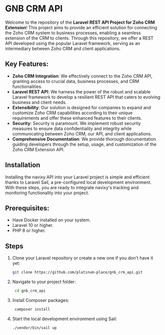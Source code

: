 # GNB CRM API

Welcome to the repository of the **Laravel REST API Project for Zoho CRM Extension**! This project aims to provide an efficient solution for connecting the Zoho CRM system to business processes, enabling a seamless extension of the CRM to clients. Through this repository, we offer a REST API developed using the popular Laravel framework, serving as an intermediary between Zoho CRM and client applications.

## Key Features:

- **Zoho CRM Integration**: We effectively connect to the Zoho CRM API, granting access to crucial data, business processes, and CRM functionalities.
- **Laravel REST API**: We harness the power of the robust and scalable Laravel framework to develop a resilient REST API that caters to evolving business and client needs.
- **Extensibility**: Our solution is designed for companies to expand and customize Zoho CRM capabilities according to their unique requirements and offer these enhanced features to their clients.
- **Security**: Security is paramount. We implement robust security measures to ensure data confidentiality and integrity while communicating between Zoho CRM, our API, and client applications.
- **Comprehensive Documentation**: We provide thorough documentation guiding developers through the setup, usage, and customization of the Zoho CRM Extension API.

## Installation

Installing the navixy API into your Laravel project is simple and efficient thanks to Laravel Sail, a pre-configured local development environment. With these steps, you are ready to integrate navixy's tracking and monitoring functionality into your project.

## Prerequisites:

- Have Docker installed on your system.
- Laravel 10 or higher.
- PHP 8 or higher.

## Steps

1. Clone your Laravel repository or create a new one if you don't have it yet:

   ```bash
   git clone https://github.com/platinum-place/gnb_crm_api.git

2. Navigate to your project folder:

   ```bash
    cd gnb_crm_api

3. Install Composer packages:

   ```bash
    composer install

4. Start the local development environment using Sail:

    ```bash
    ./vendor/bin/sail up
